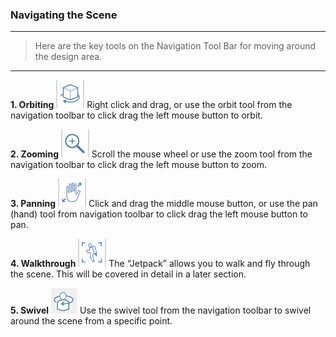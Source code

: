 ### Navigating the Scene
---
> Here are the key tools on the Navigation Tool Bar for moving around the design area. 

---
**1. Orbiting**
![](./images/orbit-tool.png) 
Right click and drag, or use the orbit tool from the navigation toolbar to click drag the left mouse button to orbit.

**2. Zooming**
![](./images/zoom.png) 
Scroll the mouse wheel or use the zoom tool from the navigation toolbar to click drag the left mouse button to zoom.

**3. Panning**
![](./images/panning.png)
Click and drag the middle mouse button, or use the pan \(hand\) tool from navigation toolbar to click drag the left mouse button to pan.

**4. Walkthrough**
![](./images/jet-pack.png)
The “Jetpack” allows you to walk and fly through the scene. This will be covered in detail in a later section.

**5. Swivel**
![](images/Swivel.png)
Use the swivel tool from the navigation toolbar to swivel around the scene from a specific point. 
